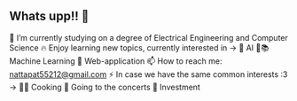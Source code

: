 ## Whats upp!! 👋
📖 I’m currently studying on a degree of Electrical Engineering and Computer Science 
🔥 Enjoy learning new topics, currently interested in ->
      🤖 AI
      🤖📚 Machine Learning
      🌈 Web-application
📫 How to reach me: nattapat55212@gmail.com
⚡ In case we have the same common interests :3 ->
      🧑‍🍳 Cooking
      🎹 Going to the concerts
      🤑 Investment
